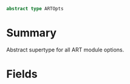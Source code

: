 ```julia
abstract type ARTOpts
```

# Summary

Abstract supertype for all ART module options.

# Fields
